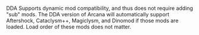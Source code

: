 #
DDA Supports dynamic mod compatibility, and thus does not require adding "sub" mods.  The DDA version of Arcana will automatically support Aftershock, Cataclysm++, Magiclysm, and Dinomod if those mods are loaded.  Load order of these mods does not matter.